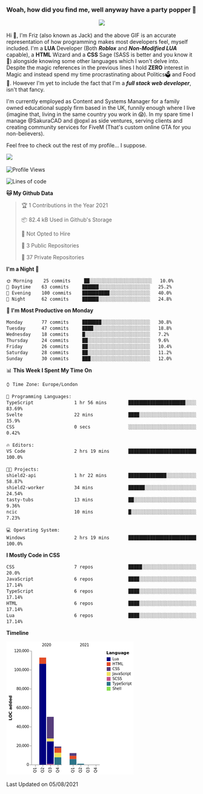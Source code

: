 ### Woah, how did you find me, well anyway have a party popper 🎉

<p align="center">
  <img  src="https://66.media.tumblr.com/d2766024a15e8c140bf20f314664eed2/d1615166bf58615c-d8/s400x600/aabc473a64edc43599d5345fd1e9e792d66ecc48.gifv">
</p>

Hi :wave:, I'm Friz (also known as Jack) and the above GIF is an accurate representation of how programming makes most developers feel, myself included. I'm a **LUA** Developer (Both ***Roblox*** and ***Non-Modified LUA*** capable), a **HTML** Wizard and a **CSS** Sage (SASS is better and you know it :pray:) alongside knowing some other languages which I won't delve into. Despite the magic references in the previous lines I hold **ZERO** interest in Magic and instead spend my time procrastinating about Politics🗳️ and Food🍔. However I'm yet to include the fact that I'm a ***full stack web developer***, isn't that fancy.

I'm currently employed as Content and Systems Manager for a family owned educational supply firm based in the UK, funnily enough where I live (imagine that, living in the same country you work in 😱). In my spare time I manage @SakuraCAD and @opxl as side ventures, serving clients and creating community services for FiveM (That's custom online GTA for you non-believers).

Feel free to check out the rest of my profile... I suppose.

<a href="https://github.com/anuraghazra/github-readme-stats">
  <img  src="https://github-readme-stats.vercel.app/api?username=JackOPXL&count_private=true&show_icons=true&theme=tokyonight" />
</a>



<!--START_SECTION:waka-->
![Profile Views](http://img.shields.io/badge/Profile%20Views-0-blue)

![Lines of code](https://img.shields.io/badge/From%20Hello%20World%20I%27ve%20Written-197569%20lines%20of%20code-blue)

**🐱 My Github Data** 

> 🏆 1 Contributions in the Year 2021
 > 
> 📦 82.4 kB Used in Github's Storage 
 > 
> 🚫 Not Opted to Hire
 > 
> 📜 3 Public Repositories 
 > 
> 🔑 37 Private Repositories  
 > 
**I'm a Night 🦉** 

```text
🌞 Morning    25 commits     ██░░░░░░░░░░░░░░░░░░░░░░░   10.0% 
🌆 Daytime    63 commits     ██████░░░░░░░░░░░░░░░░░░░   25.2% 
🌃 Evening    100 commits    ██████████░░░░░░░░░░░░░░░   40.0% 
🌙 Night      62 commits     ██████░░░░░░░░░░░░░░░░░░░   24.8%

```
📅 **I'm Most Productive on Monday** 

```text
Monday       77 commits     ███████░░░░░░░░░░░░░░░░░░   30.8% 
Tuesday      47 commits     ████░░░░░░░░░░░░░░░░░░░░░   18.8% 
Wednesday    18 commits     █░░░░░░░░░░░░░░░░░░░░░░░░   7.2% 
Thursday     24 commits     ██░░░░░░░░░░░░░░░░░░░░░░░   9.6% 
Friday       26 commits     ██░░░░░░░░░░░░░░░░░░░░░░░   10.4% 
Saturday     28 commits     ██░░░░░░░░░░░░░░░░░░░░░░░   11.2% 
Sunday       30 commits     ███░░░░░░░░░░░░░░░░░░░░░░   12.0%

```


📊 **This Week I Spent My Time On** 

```text
⌚︎ Time Zone: Europe/London

💬 Programming Languages: 
TypeScript               1 hr 56 mins        █████████████████████░░░░   83.69% 
Svelte                   22 mins             ████░░░░░░░░░░░░░░░░░░░░░   15.9% 
CSS                      0 secs              ░░░░░░░░░░░░░░░░░░░░░░░░░   0.42%

🔥 Editors: 
VS Code                  2 hrs 19 mins       █████████████████████████   100.0%

🐱‍💻 Projects: 
shield2-api              1 hr 22 mins        ██████████████░░░░░░░░░░░   58.87% 
shield2-worker           34 mins             ██████░░░░░░░░░░░░░░░░░░░   24.54% 
tasty-tubs               13 mins             ██░░░░░░░░░░░░░░░░░░░░░░░   9.36% 
ncic                     10 mins             █░░░░░░░░░░░░░░░░░░░░░░░░   7.23%

💻 Operating System: 
Windows                  2 hrs 19 mins       █████████████████████████   100.0%

```

**I Mostly Code in CSS** 

```text
CSS                      7 repos             █████░░░░░░░░░░░░░░░░░░░░   20.0% 
JavaScript               6 repos             ████░░░░░░░░░░░░░░░░░░░░░   17.14% 
TypeScript               6 repos             ████░░░░░░░░░░░░░░░░░░░░░   17.14% 
HTML                     6 repos             ████░░░░░░░░░░░░░░░░░░░░░   17.14% 
Lua                      6 repos             ████░░░░░░░░░░░░░░░░░░░░░   17.14%

```


**Timeline**

![Chart not found](https://raw.githubusercontent.com/JackOPXL/JackOPXL/master/charts/bar_graph.png) 


 Last Updated on 05/08/2021
<!--END_SECTION:waka-->

